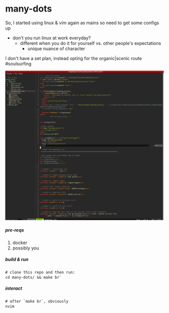 # many-dots

So, I started using linux & vim again as mains so need to get some configs up
  - don't you run linux at work everyday?
    - different when you do it for yourself vs. other people's expectations
      - unique nuance of character

I don't have a set plan, instead opting for the organic|scenic route #soulsurfing

![screenshot1](img/i1.png?raw=true "screenshot1")

##### pre-reqs

1. docker
2. possibly you


##### build & run

```
# clone this repo and then run:
cd many-dots/ && make br`
```

##### interact

```
# after `make br`, obviously
nvim
```
